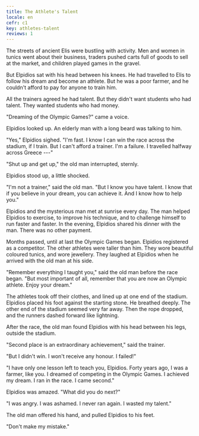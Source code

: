 ```yaml
---
title: The Athlete's Talent
locale: en
cefr: c1
key: athletes-talent
reviews: 1
---
```


The streets of ancient Elis were bustling with activity. Men and women in tunics went about their business, traders pushed carts full of goods to sell at the market, and children played games in the gravel.

But Elpidios sat with his head between his knees. He had travelled to Elis to follow his dream and become an athlete. But he was a poor farmer, and he couldn't afford to pay for anyone to train him.

All the trainers agreed he had talent. But they didn't want students who had talent. They wanted students who had money.

"Dreaming of the Olympic Games?" came a voice.

Elpidios looked up. An elderly man with a long beard was talking to him.

"Yes," Elpidios sighed. "I'm fast. I know I can win the race across the stadium, if I train. But I can't afford a trainer. I'm a failure. I travelled halfway across Greece ---"

"Shut up and get up," the old man interrupted, sternly.

Elpidios stood up, a little shocked.

"I'm not a trainer," said the old man. "But I know you have talent. I know that if you believe in your dream, you can achieve it. And I know how to help you."

Elpidios and the mysterious man met at sunrise every day. The man helped Elpidios to exercise, to improve his technique, and to challenge himself to run faster and faster. In the evening, Elpidios shared his dinner with the man. There was no other payment.

Months passed, until at last the Olympic Games began. Elpidios registered as a competitor. The other athletes were taller than him. They wore beautiful coloured tunics, and wore jewellery. They laughed at Elpidios when he arrived with the old man at his side.

"Remember everything I taught you," said the old man before the race began. "But most important of all, remember that you are now an Olympic athlete. Enjoy your dream."

The athletes took off their clothes, and lined up at one end of the stadium. Elpidios placed his foot against the starting stone. He breathed deeply. The other end of the stadium seemed very far away. Then the rope dropped, and the runners dashed forward like lightning.

After the race, the old man found Elpidios with his head between his legs, outside the stadium.

"Second place is an extraordinary achievement," said the trainer.

"But I didn't win. I won't receive any honour. I failed!"

"I have only one lesson left to teach you, Elpidios. Forty years ago, I was a farmer, like you. I dreamed of competing in the Olympic Games. I achieved my dream. I ran in the race. I came second."

Elpidios was amazed. "What did you do next?"

"I was angry. I was ashamed. I never ran again. I wasted my talent."

The old man offered his hand, and pulled Elpidios to his feet.

"Don't make my mistake."